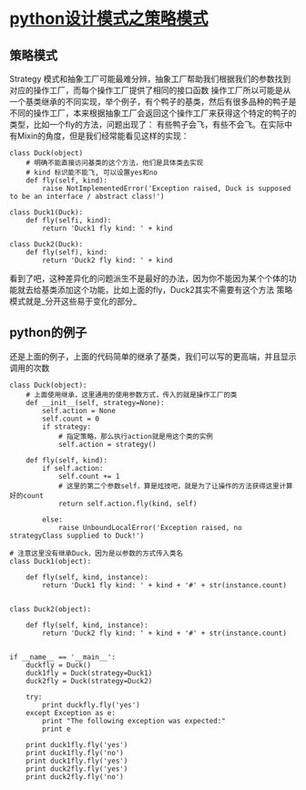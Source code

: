 #  [python设计模式之策略模式](http://dongweiming.github.io/python-strategy.html)

## 策略模式

Strategy 模式和抽象工厂可能最难分辨，抽象工厂帮助我们根据我们的参数找到对应的操作工厂，而每个操作工厂提供了相同的接口函数
操作工厂所以可能是从一个基类继承的不同实现，举个例子，有个鸭子的基类，然后有很多品种的鸭子是不同的操作工厂，本来根据抽象工厂会返回这个操作工厂来获得这个特定的鸭子的类型，比如一个fly的方法，问题出现了：
有些鸭子会飞，有些不会飞。在实际中有Mixin的角度，但是我们经常能看见这样的实现：

    
    
    class Duck(object)
        # 明确不能直接访问基类的这个方法，他们是具体类去实现
        # kind 标识能不能飞, 可以设置yes和no
        def fly(self, kind):
            raise NotImplementedError('Exception raised, Duck is supposed to be an interface / abstract class!')
    
    class Duck1(Duck):
        def fly(selfi, kind):
            return 'Duck1 fly kind: ' + kind
    
    class Duck2(Duck):
        def fly(self), kind:
            return 'Duck2 fly kind: ' + kind
    

看到了吧，这种差异化的问题派生不是最好的办法，因为你不能因为某个个体的功能就去给基类添加这个功能，比如上面的fly，Duck2其实不需要有这个方法
策略模式就是_分开这些易于变化的部分_

## python的例子

还是上面的例子，上面的代码简单的继承了基类，我们可以写的更高端，并且显示调用的次数

    
    
    class Duck(object):
        # 上面使用继承，这里通用的使用参数方式，传入的就是操作工厂的类
        def __init__(self, strategy=None):
            self.action = None
            self.count = 0
            if strategy:
                # 指定策略，那么执行action就是用这个类的实例
                self.action = strategy()
    
        def fly(self, kind):
            if self.action:
                self.count += 1
                # 这里的第二个参数self，算是炫技吧，就是为了让操作的方法获得这里计算好的count
                return self.action.fly(kind, self)
    
            else:
                raise UnboundLocalError('Exception raised, no strategyClass supplied to Duck!')
    
    # 注意这里没有继承Duck，因为是以参数的方式传入类名
    class Duck1(object):
    
        def fly(self, kind, instance):
            return 'Duck1 fly kind: ' + kind + '#' + str(instance.count)
    
    
    class Duck2(object):
    
        def fly(self, kind, instance):
            return 'Duck2 fly kind: ' + kind + '#' + str(instance.count)
    
    
    if __name__ == '__main__':
        duckfly = Duck()
        duck1fly = Duck(strategy=Duck1)
        duck2fly = Duck(strategy=Duck2)
    
        try:
            print duckfly.fly('yes')
        except Exception as e:
            print "The following exception was expected:"
            print e
    
        print duck1fly.fly('yes')
        print duck1fly.fly('no')
        print duck1fly.fly('yes')
        print duck2fly.fly('yes')
        print duck2fly.fly('no')
    


